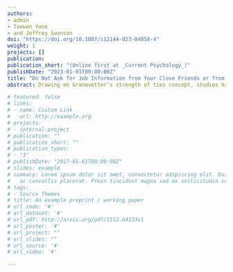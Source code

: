 ```yaml
---
authors:
- admin
- Taewon Yoon
- and Jeffrey Swanson
doi: "https://doi.org/10.1007/s12144-023-04850-4"
weight: 1
projects: []
publication: 
publication_short: "(Online first at _Current Psychology_)"
publishDate: "2023-01-01T00:00:00Z"
title: "Do Not Ask for Job Information from Your Close Friends or from Strangers: Strength of Moderate Ties in Finding a Satisfying Job"
abstract: Drawing on Granovetter’s strength of ties concept, studies have argued that the strength of job seekers’ ties to the people through whom they obtained job information makes different job search outcomes. Recent studies suggest that having both strong and weak ties within one’s job information network will engender a synergetic effect on the job search outcomes, compared to when only having either strong or weak ties within the network. Extending this argument, we demonstrate that individuals’ current job satisfaction can be optimized when they primarily obtained their current job information from the person with whom they had a medium-strength tie when they initially applied for the jobs. Through an analysis of 3,451 samples from the 2016 NASP-Citizen Survey, we found that 1) employees’ current job satisfaction is maximized if they did not receive the job information from a close friend or a stranger but from a moderately-tied person and that 2) this phenomenon is more likely to be found among employees who joined organizations recently.

# featured: false
# links:
# - name: Custom Link
#   url: http://example.org
# projects:
# - internal-project
# publication: ""
# publication_short: ""
# publication_types:
# - "3"
# publishDate: "2017-01-01T00:00:00Z"
# slides: example
# summary: Lorem ipsum dolor sit amet, consectetur adipiscing elit. Duis posuere tellus
#   ac convallis placerat. Proin tincidunt magna sed ex sollicitudin condimentum.
# tags:
# - Source Themes
# title: An example preprint / working paper
# url_code: '#'
# url_dataset: '#'
# url_pdf: http://arxiv.org/pdf/1512.04133v1
# url_poster: '#'
# url_project: ""
# url_slides: ""
# url_source: '#'
# url_video: '#'

---
```

